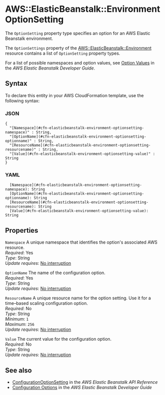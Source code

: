 # AWS::ElasticBeanstalk::Environment OptionSetting<a name="aws-properties-elasticbeanstalk-environment-optionsetting"></a>

The `OptionSetting` property type specifies an option for an AWS Elastic Beanstalk environment\.

The `OptionSettings` property of the [AWS::ElasticBeanstalk::Environment](https://docs.aws.amazon.com/AWSCloudFormation/latest/UserGuide/aws-properties-beanstalk-environment.html) resource contains a list of `OptionSetting` property types\.

For a list of possible namespaces and option values, see [Option Values](https://docs.aws.amazon.com/elasticbeanstalk/latest/dg/command-options.html) in the _AWS Elastic Beanstalk Developer Guide_\.

## Syntax<a name="aws-properties-elasticbeanstalk-environment-optionsetting-syntax"></a>

To declare this entity in your AWS CloudFormation template, use the following syntax:

### JSON<a name="aws-properties-elasticbeanstalk-environment-optionsetting-syntax.json"></a>

```
{
  "[Namespace](#cfn-elasticbeanstalk-environment-optionsetting-namespace)" : String,
  "[OptionName](#cfn-elasticbeanstalk-environment-optionsetting-optionname)" : String,
  "[ResourceName](#cfn-elasticbeanstalk-environment-optionsetting-resourcename)" : String,
  "[Value](#cfn-elasticbeanstalk-environment-optionsetting-value)" : String
}
```

### YAML<a name="aws-properties-elasticbeanstalk-environment-optionsetting-syntax.yaml"></a>

```
  [Namespace](#cfn-elasticbeanstalk-environment-optionsetting-namespace): String
  [OptionName](#cfn-elasticbeanstalk-environment-optionsetting-optionname): String
  [ResourceName](#cfn-elasticbeanstalk-environment-optionsetting-resourcename): String
  [Value](#cfn-elasticbeanstalk-environment-optionsetting-value): String
```

## Properties<a name="aws-properties-elasticbeanstalk-environment-optionsetting-properties"></a>

`Namespace` <a name="cfn-elasticbeanstalk-environment-optionsetting-namespace"></a>
A unique namespace that identifies the option's associated AWS resource\.  
_Required_: Yes  
_Type_: String  
_Update requires_: [No interruption](https://docs.aws.amazon.com/AWSCloudFormation/latest/UserGuide/using-cfn-updating-stacks-update-behaviors.html#update-no-interrupt)

`OptionName` <a name="cfn-elasticbeanstalk-environment-optionsetting-optionname"></a>
The name of the configuration option\.  
_Required_: Yes  
_Type_: String  
_Update requires_: [No interruption](https://docs.aws.amazon.com/AWSCloudFormation/latest/UserGuide/using-cfn-updating-stacks-update-behaviors.html#update-no-interrupt)

`ResourceName` <a name="cfn-elasticbeanstalk-environment-optionsetting-resourcename"></a>
A unique resource name for the option setting\. Use it for a time–based scaling configuration option\.  
_Required_: No  
_Type_: String  
_Minimum_: `1`  
_Maximum_: `256`  
_Update requires_: [No interruption](https://docs.aws.amazon.com/AWSCloudFormation/latest/UserGuide/using-cfn-updating-stacks-update-behaviors.html#update-no-interrupt)

`Value` <a name="cfn-elasticbeanstalk-environment-optionsetting-value"></a>
The current value for the configuration option\.  
_Required_: No  
_Type_: String  
_Update requires_: [No interruption](https://docs.aws.amazon.com/AWSCloudFormation/latest/UserGuide/using-cfn-updating-stacks-update-behaviors.html#update-no-interrupt)

## See also<a name="aws-properties-elasticbeanstalk-environment-optionsetting--seealso"></a>

- [ConfigurationOptionSetting](https://docs.aws.amazon.com/elasticbeanstalk/latest/api/API_ConfigurationOptionSetting.html) in the _AWS Elastic Beanstalk API Reference_
- [Configuration Options](https://docs.aws.amazon.com/elasticbeanstalk/latest/dg/command-options.html) in the _AWS Elastic Beanstalk Developer Guide_
